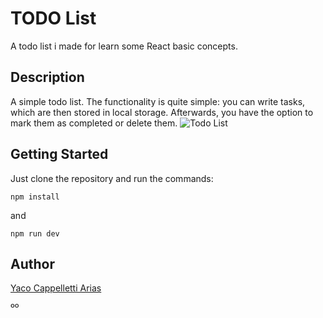 # TODO List

A todo list i made for learn some React basic concepts.

## Description

A simple todo list. The functionality is quite simple: you can write tasks, which are then stored in local storage. Afterwards, you have the option to mark them as completed or delete them.
![Todo List]("/public/TodoList.png")

## Getting Started

Just clone the repository and run the commands:

```
npm install
```

and

```
npm run dev
```

## Author

[Yaco Cappelletti Arias](https://www.linkedin.com/in/yaco-cappelletti-arias/)

ºº
